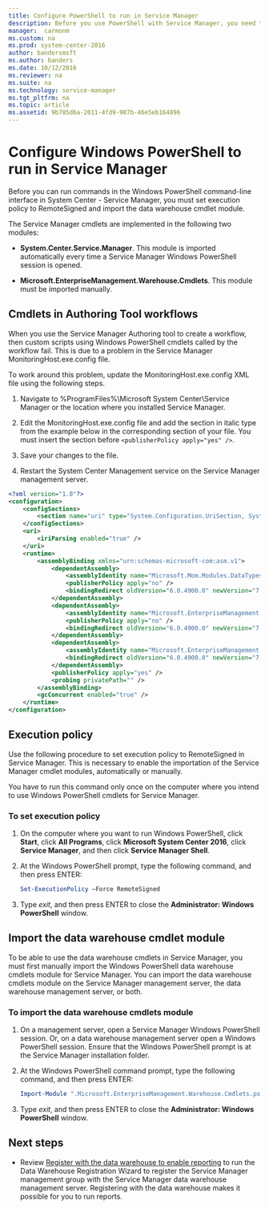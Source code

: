 ```yaml
---
title: Configure PowerShell to run in Service Manager
description: Before you use PowerShell with Service Manager, you need to prepare and then import Service Manager cmdlets.
manager:  carmonm
ms.custom: na
ms.prod: system-center-2016
author: bandersmsft
ms.author: banders
ms.date: 10/12/2016
ms.reviewer: na
ms.suite: na
ms.technology: service-manager
ms.tgt_pltfrm: na
ms.topic: article
ms.assetid: 9b785d6a-2011-4fd9-987b-46e5eb164896
---
```


# Configure Windows PowerShell to run in Service Manager

Before you can run commands in the Windows PowerShell command-line interface in System Center - Service Manager, you must set execution policy to RemoteSigned and import the data warehouse cmdlet module.

The Service Manager cmdlets are implemented in the following two modules:

- **System.Center.Service.Manager**. This module is imported automatically every time a Service Manager Windows PowerShell session is opened.

- **Microsoft.EnterpriseManagement.Warehouse.Cmdlets**. This module must be imported manually.

## Cmdlets in Authoring Tool workflows

When you use the Service Manager Authoring tool to create a workflow, then custom scripts using Windows PowerShell cmdlets called by the workflow fail. This is due to a problem in the Service Manager MonitoringHost.exe.config file.

To work around this problem, update the MonitoringHost.exe.config XML file using the following steps.

1. Navigate to %ProgramFiles%\Microsoft System Center\Service Manager or the location where you installed Service Manager.

2. Edit the MonitoringHost.exe.config file and add the section in italic type from the example below in the corresponding section of your file. You must insert the section before `<publisherPolicy apply="yes" />`.

3. Save your changes to the file.

4. Restart the System Center Management service on the Service Manager management server.

```xml
<?xml version="1.0"?>
<configuration>
    <configSections>
        <section name="uri" type="System.Configuration.UriSection, System, Version=2.0.0.0, Culture=neutral, PublicKeyToken=b77a5c561934e089" />
    </configSections>
    <uri>
        <iriParsing enabled="true" />
    </uri>
    <runtime>
        <assemblyBinding xmlns="urn:schemas-microsoft-com:asm.v1">
            <dependentAssembly>
                <assemblyIdentity name="Microsoft.Mom.Modules.DataTypes" publicKeyToken="31bf3856ad364e35" />
                <publisherPolicy apply="no" />
                <bindingRedirect oldVersion="6.0.4900.0" newVersion="7.0.5000.0" />
            </dependentAssembly>
            <dependentAssembly>
                <assemblyIdentity name="Microsoft.EnterpriseManagement.HealthService.Modules.WorkflowFoundation" publicKeyToken="31bf3856ad364e35" />
                <publisherPolicy apply="no" />
                <bindingRedirect oldVersion="6.0.4900.0" newVersion="7.0.5000.0" />
            </dependentAssembly>
            <dependentAssembly>
                <assemblyIdentity name="Microsoft.EnterpriseManagement.Modules.PowerShell" publicKeyToken="31bf3856ad364e35" />
                <bindingRedirect oldVersion="6.0.4900.0" newVersion="7.0.5000.0" />
            </dependentAssembly>
            <publisherPolicy apply="yes" />
            <probing privatePath="" />
        </assemblyBinding>
        <gcConcurrent enabled="true" />
    </runtime>
</configuration>
```

## Execution policy

Use the following procedure to set execution policy to RemoteSigned in Service Manager. This is necessary to enable the importation of the Service Manager cmdlet modules, automatically or manually.

You have to run this command only once on the computer where you intend to use Windows PowerShell cmdlets for Service Manager.

### To set execution policy

1. On the computer where you want to run Windows PowerShell, click **Start**, click **All Programs**, click **Microsoft System Center 2016**, click **Service Manager**, and then click **Service Manager Shell**.
2. At the Windows PowerShell prompt, type the following command, and then press ENTER:

    ```powershell
    Set-ExecutionPolicy –Force RemoteSigned
    ```
3. Type *exit*, and then press ENTER to close the **Administrator: Windows PowerShell** window.

## Import the data warehouse cmdlet module

To be able to use the data warehouse cmdlets in Service Manager, you must first manually import the Windows PowerShell data warehouse cmdlets module for Service Manager. You can import the data warehouse cmdlets module on the Service Manager management server, the data warehouse management server, or both.

### To import the data warehouse cmdlets module

1. On a management server, open a Service Manager Windows PowerShell session. Or, on a data warehouse management server open a Windows PowerShell session.
    Ensure that the Windows PowerShell prompt is at the Service Manager installation folder.
2. At the Windows PowerShell command prompt, type the following command, and then press ENTER:

    ```powershell
    Import-Module ".Microsoft.EnterpriseManagement.Warehouse.Cmdlets.psd1"
    ```

3. Type *exit*, and then press ENTER to close the **Administrator: Windows PowerShell** window.

## Next steps

- Review [Register with the data warehouse to enable reporting](register-dw.md) to run the Data Warehouse Registration Wizard to register the Service Manager management group with the Service Manager data warehouse management server. Registering with the data warehouse makes it possible for you to run reports.
